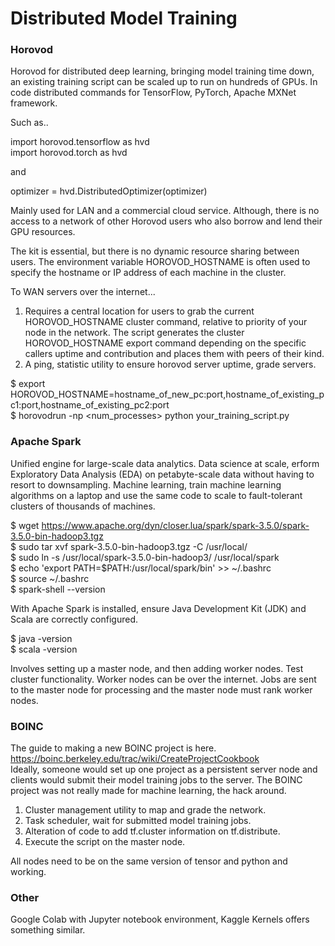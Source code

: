 # Distributed Model Training

### Horovod

Horovod for distributed deep learning, bringing model training time down, an existing training script can be scaled up to run on hundreds of GPUs. In code distributed commands for TensorFlow, PyTorch, Apache MXNet framework.

Such as..

import horovod.tensorflow as hvd \
import horovod.torch as hvd

and

optimizer = hvd.DistributedOptimizer(optimizer)

Mainly used for LAN and a commercial cloud service. Although, there is no access to a network of other Horovod users who also borrow and lend their GPU resources.

The kit is essential, but there is no dynamic resource sharing between users. The environment variable HOROVOD_HOSTNAME is often used to specify the hostname or IP address of each machine in the cluster. 

To WAN servers over the internet...

1. Requires a central location for users to grab the current HOROVOD_HOSTNAME cluster command, relative to priority of your node in the network. The script generates the cluster HOROVOD_HOSTNAME export command depending on the specific callers uptime and contribution and places them with peers of their kind.
2. A ping, statistic utility to ensure horovod server uptime, grade servers.

$ export HOROVOD_HOSTNAME=hostname_of_new_pc:port,hostname_of_existing_pc1:port,hostname_of_existing_pc2:port \
$ horovodrun -np <num_processes> python your_training_script.py

### Apache Spark

Unified engine for large-scale data analytics. Data science at scale, erform Exploratory Data Analysis (EDA) on petabyte-scale data without having to resort to downsampling. Machine learning, train machine learning algorithms on a laptop and use the same code to scale to fault-tolerant clusters of thousands of machines.

$ wget https://www.apache.org/dyn/closer.lua/spark/spark-3.5.0/spark-3.5.0-bin-hadoop3.tgz \
$ sudo tar xvf spark-3.5.0-bin-hadoop3.tgz -C /usr/local/ \
$ sudo ln -s /usr/local/spark-3.5.0-bin-hadoop3/ /usr/local/spark \
$ echo 'export PATH=$PATH:/usr/local/spark/bin' >> ~/.bashrc \
$ source ~/.bashrc \
$ spark-shell --version

With Apache Spark is installed, ensure Java Development Kit (JDK) and Scala are correctly configured.

$ java -version \
$ scala -version

Involves setting up a master node, and then adding worker nodes. Test cluster functionality. Worker nodes can be over the internet. Jobs are sent to the master node for processing and the master node must rank worker nodes.

### BOINC

The guide to making a new BOINC project is here. https://boinc.berkeley.edu/trac/wiki/CreateProjectCookbook \
Ideally, someone would set up one project as a persistent server node and clients would submit their model training jobs to the server. The BOINC project was not really made for machine learning, the hack around.

1. Cluster management utility to map and grade the network.
2. Task scheduler, wait for submitted model training jobs.
3. Alteration of code to add tf.cluster information on tf.distribute.
4. Execute the script on the master node.

All nodes need to be on the same version of tensor and python and working.

### Other

Google Colab with Jupyter notebook environment, Kaggle Kernels offers something similar. 
